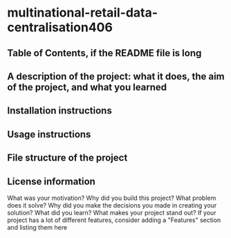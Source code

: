 # multinational-retail-data-centralisation406
## Table of Contents, if the README file is long

## A description of the project: what it does, the aim of the project, and what you learned


## Installation instructions
## Usage instructions
## File structure of the project
## License information

What was your motivation? Why did you build this project?
What problem does it solve?
Why did you make the decisions you made in creating your solution?
What did you learn?
What makes your project stand out?
If your project has a lot of different features, consider adding a "Features" section and listing them here